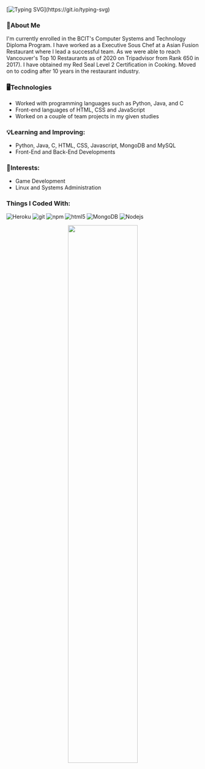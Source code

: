 [![Typing SVG](https://readme-typing-svg.demolab.com?font=Fira+Code&size=24&duration=4000&pause=1000&color=5FF73B&background=FFFFFF00&vCenter=true&width=435&lines=Hello%2C+I'm+Wallace.;Currently+a+BCIT+CST+Student.)](https://git.io/typing-svg)

### 👤About Me

I'm currently enrolled in the BCIT's Computer Systems and Technology Diploma Program. I have worked as a Executive Sous Chef at a Asian Fusion Restaurant where I lead a successful team. As we were able to reach Vancouver's Top 10 Restaurants as of 2020 on Tripadvisor from Rank 650 in 2017). I have obtained my Red Seal Level 2 Certification in Cooking. Moved on to coding after 10 years in the restaurant industry.

### 🖥️Technologies

- Worked with programming languages such as Python, Java, and C
- Front-end languages of HTML, CSS and JavaScript
- Worked on a couple of team projects in my given studies

### 💡Learning and Improving:

- Python, Java, C, HTML, CSS, Javascript, MongoDB and MySQL
- Front-End and Back-End Developments

### 🤔Interests:
- Game Development
- Linux and Systems Administration

<h3>Things I Coded With:</h3>
<p>
  <img alt="Heroku" src="https://img.shields.io/badge/-Heroku-430098?style=flat-square&logo=heroku&logoColor=white" />
  <img alt="git" src="https://img.shields.io/badge/-Git-F05032?style=flat-square&logo=git&logoColor=white" />
  <img alt="npm" src="https://img.shields.io/badge/-NPM-CB3837?style=flat-square&logo=npm&logoColor=white" />
  <img alt="html5" src="https://img.shields.io/badge/-HTML5-E34F26?style=flat-square&logo=html5&logoColor=white" />
  <img alt="MongoDB" src="https://img.shields.io/badge/-MongoDB-13aa52?style=flat-square&logo=mongodb&logoColor=white" />
  <img alt="Nodejs" src="https://img.shields.io/badge/-Nodejs-43853d?style=flat-square&logo=Node.js&logoColor=white" />
</p>

</div>

<div align='center' width="50">
<img src="https://github.com/WallaceTrinh/WallaceTrinh/blob/main/gif.gif?raw=true" href="https://github.com/WallaceTrinh" width="60%"/><br> 
</div>
